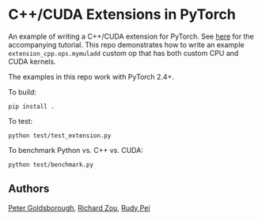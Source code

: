 # C++/CUDA Extensions in PyTorch

An example of writing a C++/CUDA extension for PyTorch. See
[here](https://pytorch.org/tutorials/advanced/cpp_custom_ops.html) for the accompanying tutorial.
This repo demonstrates how to write an example `extension_cpp.ops.mymuladd`
custom op that has both custom CPU and CUDA kernels.

The examples in this repo work with PyTorch 2.4+.

To build:
```
pip install .
```

To test:
```
python test/test_extension.py
```

To benchmark Python vs. C++ vs. CUDA:
```
python test/benchmark.py
```

## Authors

[Peter Goldsborough](https://github.com/goldsborough), [Richard Zou](https://github.com/zou3519), [Rudy Pei](https://github.com/PeaBrane)
